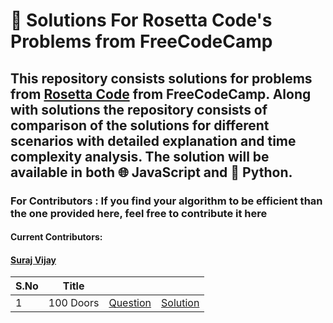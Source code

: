 # 🧪 Solutions For Rosetta Code's Problems from FreeCodeCamp
## This repository consists solutions for problems from [Rosetta Code](https://www.freecodecamp.org/learn/coding-interview-prep/#rosetta-code) from FreeCodeCamp. Along with solutions the repository consists of comparison of the solutions for different scenarios with detailed explanation and time complexity analysis. The solution will be available in both 🌐 JavaScript and 🐍 Python.
### For Contributors : If you find your algorithm to be efficient than the one provided here, feel free to contribute it here
#### Current Contributors: 
#### [Suraj Vijay](https://github.com/its-me-sv)

|  S.No |         Title                    |          |          |
|---|-----------------------------|----------|----------|
| 1 | 100 Doors        | [Question](https://www.freecodecamp.org/learn/coding-interview-prep/rosetta-code/100-doors) | [Solution](100_Doors/README.md) |